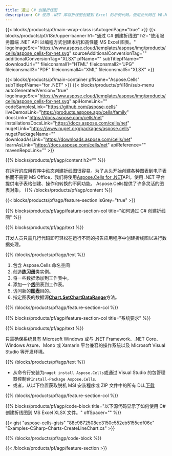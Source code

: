 ```yaml
---
title: 通过 C# 创建折线图
description: C# 使用 .NET 库将折线图创建到 Excel 的示例代码。使用此代码在 VB.NET、Asp.NET 或任何基于 .NET 的应用程序中创建 MS Excel 折线图。
---
```

{{< blocks/products/pf/main-wrap-class isAutogenPage="true" >}}
{{< blocks/products/pf/i18n/upper-banner h1="通过 C# 创建折线图" h2="使用服务器端 .NET API 以编程方式创建本机和高性能 MS Excel 图表。" logoImageSrc="https://www.aspose.cloud/templates/aspose/img/products/cells/aspose_cells-for-net.svg" sourceAdditionalConversionTag="" additionalConversionTag="XLSX" pfName="" subTitlepfName="" downloadUrl="" fileiconsmall1="HTML" fileiconsmall2="JPG" fileiconsmall3="PDF" fileiconsmall4="XML" fileiconsmall5="XLSX" >}}

{{< blocks/products/pf/main-container pfName="Aspose.Cells" subTitlepfName="for .NET" >}}
{{< blocks/products/pf/i18n/sub-menu autoGeneratedVersion="true" logoImageSrc="https://www.aspose.cloud/templates/aspose/img/products/cells/aspose_cells-for-net.svg" apiHomeLink="" codeSamplesLink="https://github.com/aspose-cells" liveDemosLink="https://products.aspose.app/cells/family" docsLink="https://docs.aspose.com/cells/net" installationsDocsLink="https://docs.aspose.com/cells/net" nugetLink="https://www.nuget.org/packages/aspose.cells" nugetPackageName="" downloadAsLink="https://downloads.aspose.com/cells/net" learnAsLink="https://docs.aspose.com/cells/net" apiReference="" mavenRepoLink="" >}}

{{% blocks/products/pf/agp/content h2="" %}}

在运行的应用程序中动态创建折线图很容易。为了从头开始创建各种图表到电子表格而不需要 MS Office，我们将使用[Aspose.Cells for .NET](https://products.aspose.com/cells/net)API，使用 .NET 平台提供电子表格创建、操作和转换的不同功能。 Aspose.Cells提供了许多灵活的图表对象。
{{% /blocks/products/pf/agp/content %}}

{{< blocks/products/pf/agp/feature-section isGrey="true" >}}

{{% blocks/products/pf/agp/feature-section-col title="如何通过 C# 创建折线图" %}}

{{% blocks/products/pf/agp/text %}}

开发人员只需几行代码即可轻松在运行不同的报告应用程序中创建折线图以进行数据处理。

{{% /blocks/products/pf/agp/text %}}

1. 包含 Aspose.Cells 命名空间
1. 创造[**练习册**](https://reference.aspose.com/cells/net/aspose.cells/workbook)类实例。
1. 将一些数据添加到工作表中。
1. 添加一个[**线**](https://reference.aspose.com/cells/net/aspose.cells.charts/charttype)图表到工作表。
1. 访问新的[**图表**](https://reference.aspose.com/cells/net/aspose.cells.charts/chart)目的。
1. 指定图表的数据源[**Chart.SetChartDataRange**](https://https://reference.aspose.com/cells/net/aspose.cells.charts/chart/methods/setchartdatarange)方法。


{{% /blocks/products/pf/agp/feature-section-col %}}

{{% blocks/products/pf/agp/feature-section-col title="系统要求" %}}

{{% blocks/products/pf/agp/text %}}

只需确保系统具有 Microsoft Windows 或与 .NET Framework、.NET Core、Windows Azure、Mono 或 Xamarin 平台兼容的操作系统以及 Microsoft Visual Studio 等开发环境。

{{% /blocks/products/pf/agp/text %}}

- 从命令行安装为<code>nuget install Aspose.Cells</code>或通过 Visual Studio 的包管理器控制台<code>Install-Package Aspose.Cells</code>.
- 或者，从以下位置获取脱机 MSI 安装程序或 ZIP 文件中的所有 DLL<a href="https://downloads.aspose.com/cells/net">下载</a>

{{% /blocks/products/pf/agp/feature-section-col %}}

{{% blocks/products/pf/agp/code-block title="以下源代码显示了如何使用 C# 创建折线图到 MS Excel XLSX 文件。" offSpacer="" %}}

{{< gist "aspose-cells-gists" "88c9872508ec3150c552eb5155edf06e" "Examples-CSharp-Charts-CreateLineChart.cs" >}}

{{% /blocks/products/pf/agp/code-block %}}

{{< /blocks/products/pf/agp/feature-section >}}

<!-- aboutfile Starts -->
